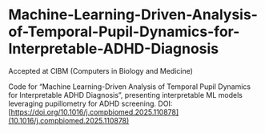 # Machine-Learning-Driven-Analysis-of-Temporal-Pupil-Dynamics-for-Interpretable-ADHD-Diagnosis

Accepted at CIBM (Computers in Biology and Medicine) 

Code for “Machine Learning-Driven Analysis of Temporal Pupil Dynamics for Interpretable ADHD Diagnosis”, presenting interpretable ML models leveraging pupillometry for ADHD screening. DOI: 
[https://doi.org/10.1016/j.compbiomed.2025.110878](10.1016/j.compbiomed.2025.110878)
